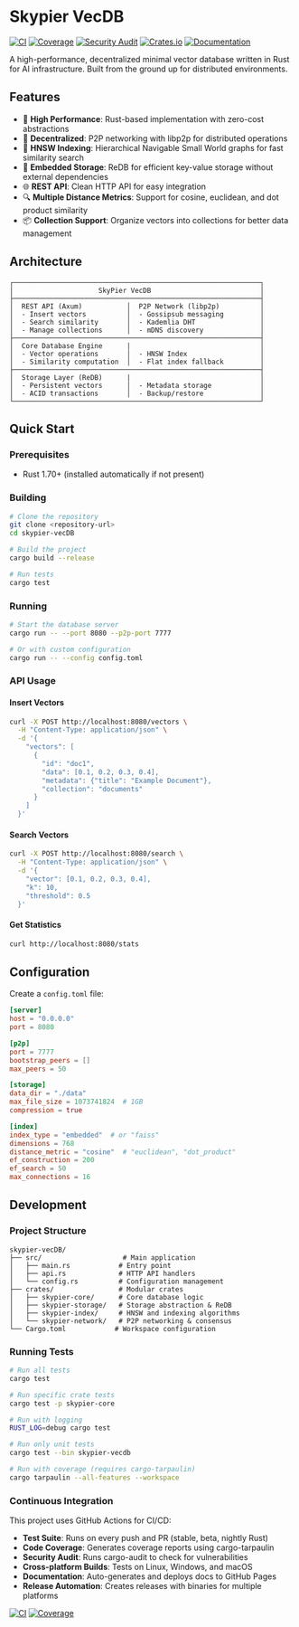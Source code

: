 # Skypier VecDB

[![CI](https://github.com/smolgroot/skypier-vecdb/workflows/CI/badge.svg)](https://github.com/smolgroot/skypier-vecdb/actions)
[![Coverage](https://codecov.io/gh/smolgroot/skypier-vecdb/branch/main/graph/badge.svg)](https://codecov.io/gh/smolgroot/skypier-vecdb)
[![Security Audit](https://github.com/smolgroot/skypier-vecdb/workflows/Security%20Audit/badge.svg)](https://github.com/smolgroot/skypier-vecdb/actions)
[![Crates.io](https://img.shields.io/crates/v/skypier-vecdb.svg)](https://crates.io/crates/skypier-vecdb)
[![Documentation](https://docs.rs/skypier-vecdb/badge.svg)](https://docs.rs/skypier-vecdb)

A high-performance, decentralized minimal vector database written in Rust for AI infrastructure. Built from the ground up for distributed environments.

## Features

- 🚀 **High Performance**: Rust-based implementation with zero-cost abstractions
- 🔗 **Decentralized**: P2P networking with libp2p for distributed operations
- 🎯 **HNSW Indexing**: Hierarchical Navigable Small World graphs for fast similarity search
- 💾 **Embedded Storage**: ReDB for efficient key-value storage without external dependencies
- 🌐 **REST API**: Clean HTTP API for easy integration
- 🔍 **Multiple Distance Metrics**: Support for cosine, euclidean, and dot product similarity
- 📦 **Collection Support**: Organize vectors into collections for better data management

## Architecture

```
┌─────────────────────────────────────────────────────────────┐
│                     SkyPier VecDB                           │
├─────────────────────────────────────────────────────────────┤
│  REST API (Axum)           │  P2P Network (libp2p)          │
│  - Insert vectors          │  - Gossipsub messaging         │
│  - Search similarity       │  - Kademlia DHT                │
│  - Manage collections      │  - mDNS discovery              │
├─────────────────────────────────────────────────────────────┤
│  Core Database Engine      |                                │
│  - Vector operations       │  - HNSW Index                  │
│  - Similarity computation  │  - Flat index fallback         │
├─────────────────────────────────────────────────────────────┤
│  Storage Layer (ReDB)      |                                │
│  - Persistent vectors      │  - Metadata storage            │
│  - ACID transactions       │  - Backup/restore              │
└─────────────────────────────────────────────────────────────┘
```

## Quick Start

### Prerequisites

- Rust 1.70+ (installed automatically if not present)

### Building

```bash
# Clone the repository
git clone <repository-url>
cd skypier-vecDB

# Build the project
cargo build --release

# Run tests
cargo test
```

### Running

```bash
# Start the database server
cargo run -- --port 8080 --p2p-port 7777

# Or with custom configuration
cargo run -- --config config.toml
```

### API Usage

#### Insert Vectors

```bash
curl -X POST http://localhost:8080/vectors \
  -H "Content-Type: application/json" \
  -d '{
    "vectors": [
      {
        "id": "doc1",
        "data": [0.1, 0.2, 0.3, 0.4],
        "metadata": {"title": "Example Document"},
        "collection": "documents"
      }
    ]
  }'
```

#### Search Vectors

```bash
curl -X POST http://localhost:8080/search \
  -H "Content-Type: application/json" \
  -d '{
    "vector": [0.1, 0.2, 0.3, 0.4],
    "k": 10,
    "threshold": 0.5
  }'
```

#### Get Statistics

```bash
curl http://localhost:8080/stats
```

## Configuration

Create a `config.toml` file:

```toml
[server]
host = "0.0.0.0"
port = 8080

[p2p]
port = 7777
bootstrap_peers = []
max_peers = 50

[storage]
data_dir = "./data"
max_file_size = 1073741824  # 1GB
compression = true

[index]
index_type = "embedded"  # or "faiss"
dimensions = 768
distance_metric = "cosine"  # "euclidean", "dot_product"
ef_construction = 200
ef_search = 50
max_connections = 16
```

## Development

### Project Structure

```
skypier-vecDB/
├── src/                    # Main application
│   ├── main.rs            # Entry point
│   ├── api.rs             # HTTP API handlers
│   └── config.rs          # Configuration management
├── crates/                # Modular crates
│   ├── skypier-core/      # Core database logic
│   ├── skypier-storage/   # Storage abstraction & ReDB
│   ├── skypier-index/     # HNSW and indexing algorithms
│   └── skypier-network/   # P2P networking & consensus
└── Cargo.toml            # Workspace configuration
```

### Running Tests

```bash
# Run all tests
cargo test

# Run specific crate tests
cargo test -p skypier-core

# Run with logging
RUST_LOG=debug cargo test

# Run only unit tests
cargo test --bin skypier-vecdb

# Run with coverage (requires cargo-tarpaulin)
cargo tarpaulin --all-features --workspace
```

### Continuous Integration

This project uses GitHub Actions for CI/CD:

- **Test Suite**: Runs on every push and PR (stable, beta, nightly Rust)
- **Code Coverage**: Generates coverage reports using cargo-tarpaulin
- **Security Audit**: Runs cargo-audit to check for vulnerabilities
- **Cross-platform Builds**: Tests on Linux, Windows, and macOS
- **Documentation**: Auto-generates and deploys docs to GitHub Pages
- **Release Automation**: Creates releases with binaries for multiple platforms

[![CI](https://github.com/smolgroot/skypier-vecdb/workflows/CI/badge.svg)](https://github.com/smolgroot/skypier-vecdb/actions)
[![Coverage](https://codecov.io/gh/smolgroot/skypier-vecdb/branch/main/graph/badge.svg)](https://codecov.io/gh/smolgroot/skypier-vecdb)
````

